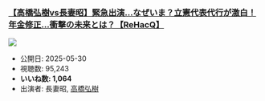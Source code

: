 ### [【高橋弘樹vs長妻昭】緊急出演…なぜいま？立憲代表代行が激白！年金修正…衝撃の未来とは？【ReHacQ】](https://www.youtube.com/watch?v=ZQGAoWwQy60)
[![](https://img.youtube.com/vi/ZQGAoWwQy60/sddefault.jpg)](https://www.youtube.com/watch?v=ZQGAoWwQy60)
-   公開日: 2025-05-30
-   視聴数: 95,243
-   **いいね数: 1,064**
-   出演者: 長妻昭, [高橋弘樹](/rehacq_fan/people/高橋弘樹 "wikilink")
